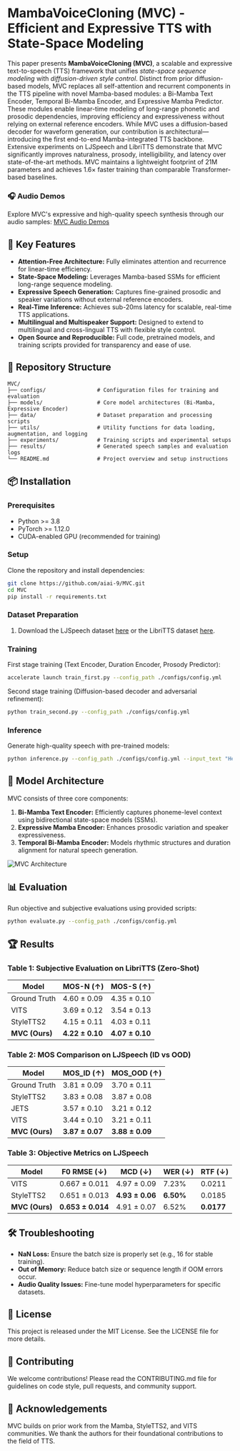 # MambaVoiceCloning (MVC) - Efficient and Expressive TTS with State-Space Modeling

This paper presents **MambaVoiceCloning (MVC)**, a scalable and expressive text-to-speech (TTS) framework that unifies *state-space sequence modeling* with *diffusion-driven style control*. Distinct from prior diffusion-based models, MVC replaces all self-attention and recurrent components in the TTS pipeline with novel Mamba-based modules: a Bi-Mamba Text Encoder, Temporal Bi-Mamba Encoder, and Expressive Mamba Predictor. These modules enable linear-time modeling of long-range phonetic and prosodic dependencies, improving efficiency and expressiveness without relying on external reference encoders. While MVC uses a diffusion-based decoder for waveform generation, our contribution is architectural—introducing the first end-to-end Mamba-integrated TTS backbone. Extensive experiments on LJSpeech and LibriTTS demonstrate that MVC significantly improves naturalness, prosody, intelligibility, and latency over state-of-the-art methods. MVC maintains a lightweight footprint of 21M parameters and achieves 1.6× faster training than comparable Transformer-based baselines.

### 🎧 Audio Demos
Explore MVC's expressive and high-quality speech synthesis through our audio samples: [MVC Audio Demos](https://aiai-9.github.io/mvc1.github.io/)


## 🚀 Key Features

* **Attention-Free Architecture:** Fully eliminates attention and recurrence for linear-time efficiency.
* **State-Space Modeling:** Leverages Mamba-based SSMs for efficient long-range sequence modeling.
* **Expressive Speech Generation:** Captures fine-grained prosodic and speaker variations without external reference encoders.
* **Real-Time Inference:** Achieves sub-20ms latency for scalable, real-time TTS applications.
* **Multilingual and Multispeaker Support:** Designed to extend to multilingual and cross-lingual TTS with flexible style control.
* **Open Source and Reproducible:** Full code, pretrained models, and training scripts provided for transparency and ease of use.

## 📂 Repository Structure

```
MVC/
├── configs/                # Configuration files for training and evaluation
├── models/                 # Core model architectures (Bi-Mamba, Expressive Encoder)
├── data/                   # Dataset preparation and processing scripts
├── utils/                  # Utility functions for data loading, augmentation, and logging
├── experiments/            # Training scripts and experimental setups
├── results/                # Generated speech samples and evaluation logs
└── README.md               # Project overview and setup instructions
```

## 📦 Installation

### Prerequisites

* Python >= 3.8
* PyTorch >= 1.12.0
* CUDA-enabled GPU (recommended for training)

### Setup

Clone the repository and install dependencies:

```bash
git clone https://github.com/aiai-9/MVC.git
cd MVC
pip install -r requirements.txt
```

### Dataset Preparation

1. Download the LJSpeech dataset [here](https://keithito.com/LJ-Speech-Dataset/) or the LibriTTS dataset [here](https://www.openslr.org/60/).
<!-- 2. Preprocess the data:

```bash
python scripts/preprocess.py --dataset LJSpeech --output_path data/LJSpeech
``` -->

### Training

First stage training (Text Encoder, Duration Encoder, Prosody Predictor):

```bash
accelerate launch train_first.py --config_path ./configs/config.yml
```

Second stage training (Diffusion-based decoder and adversarial refinement):

```bash
python train_second.py --config_path ./configs/config.yml
```

### Inference

Generate high-quality speech with pre-trained models:

```bash
python inference.py --config_path ./configs/config.yml --input_text "Hello, this is MambaVoiceCloning."
```

## 🧠 Model Architecture

MVC consists of three core components:

1. **Bi-Mamba Text Encoder:** Efficiently captures phoneme-level context using bidirectional state-space models (SSMs).
2. **Expressive Mamba Encoder:** Enhances prosodic variation and speaker expressiveness.
3. **Temporal Bi-Mamba Encoder:** Models rhythmic structures and duration alignment for natural speech generation.

![MVC Architecture](figures/MVC.png)

## 📊 Evaluation

Run objective and subjective evaluations using provided scripts:

```bash
python evaluate.py --config_path ./configs/config.yml
```

## 🏆 Results

### Table 1: Subjective Evaluation on LibriTTS (Zero-Shot)

| Model          | MOS-N (↑)       | MOS-S (↑)       |
| -------------- | --------------- | --------------- |
| Ground Truth   | 4.60 ± 0.09     | 4.35 ± 0.10     |
| VITS           | 3.69 ± 0.12     | 3.54 ± 0.13     |
| StyleTTS2      | 4.15 ± 0.11     | 4.03 ± 0.11     |
| **MVC (Ours)** | **4.22 ± 0.10** | **4.07 ± 0.10** |

### Table 2: MOS Comparison on LJSpeech (ID vs OOD)

| Model          | MOS\_ID (↑)     | MOS\_OOD (↑)    |
| -------------- | --------------- | --------------- |
| Ground Truth   | 3.81 ± 0.09     | 3.70 ± 0.11     |
| StyleTTS2      | 3.83 ± 0.08     | 3.87 ± 0.08     |
| JETS           | 3.57 ± 0.10     | 3.21 ± 0.12     |
| VITS           | 3.44 ± 0.10     | 3.21 ± 0.11     |
| **MVC (Ours)** | **3.87 ± 0.07** | **3.88 ± 0.09** |

### Table 3: Objective Metrics on LJSpeech

| Model          | F0 RMSE (↓)       | MCD (↓)         | WER (↓)   | RTF (↓)    |
| -------------- | ----------------- | --------------- | --------- | ---------- |
| VITS           | 0.667 ± 0.011     | 4.97 ± 0.09     | 7.23%     | 0.0211     |
| StyleTTS2      | 0.651 ± 0.013     | **4.93 ± 0.06** | **6.50%** | 0.0185     |
| **MVC (Ours)** | **0.653 ± 0.014** | 4.91 ± 0.07     | 6.52%     | **0.0177** |

## 🛠️ Troubleshooting

* **NaN Loss:** Ensure the batch size is properly set (e.g., 16 for stable training).
* **Out of Memory:** Reduce batch size or sequence length if OOM errors occur.
* **Audio Quality Issues:** Fine-tune model hyperparameters for specific datasets.

## 📄 License

This project is released under the MIT License. See the LICENSE file for more details.

## 🙌 Contributing

We welcome contributions! Please read the CONTRIBUTING.md file for guidelines on code style, pull requests, and community support.

## 🤝 Acknowledgements

MVC builds on prior work from the Mamba, StyleTTS2, and VITS communities. We thank the authors for their foundational contributions to the field of TTS.

<!-- ## 📫 Contact

For questions or collaboration, please reach out via GitHub issues or contact us directly at [skumar4@mail.yu.edu](mailto:skumar4@mail.yu.edu). -->
